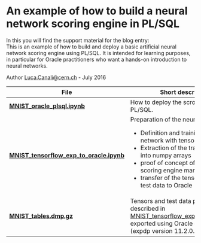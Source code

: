# An example of how to build a neural network scoring engine in PL/SQL

In this you will find the support material for the blog entry:     
This is an example of how to build and deploy a basic artificial neural network scoring engine using PL/SQL. It is intended for learning purposes, in particular for Oracle practitioners who want a hands-on introduction to neural networks.

Author Luca.Canali@cern.ch - July 2016

| File                       | Short description
| -------------------------- | -------------------------------------------------------------------------------------
| [**MNIST_oracle_plsql.ipynb**](MNIST_oracle_plsql.ipynb) | How to deploy the scroing engine in PL/SQL.
| [**MNIST_tensorflow_exp_to_oracle.ipynb**](MNIST_tensorflow_exp_to_oracle.ipynb)| Preparation of the neural network <ul><li>Definition and training of the neural network with tensorFlow</li><li>Extraction of the trained tensors into numpy arrays</li><li>proof of concept of how to run the scoring engine manually in Python</li><li>transfer of the tensors and of the test data to Oracle</li></ul>
| [**MNIST_tables.dmp.gz**](MNIST_tables.dmp.gz) | Tensors and test data produced as described in [MNIST_tensorflow_exp_to_oracle.ipynb](MNIST_tensorflow_exp_to_oracle.ipynb) exported using Oracle datapump utility (expdp version 11.2.0.4)


